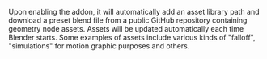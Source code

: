 Upon enabling the addon, it will automatically add an asset library path and download a preset blend file from a public GitHub repository containing geometry node assets. Assets will be updated automatically each time Blender starts. Some examples of assets include various kinds of "falloff", "simulations" for motion graphic purposes and others.
